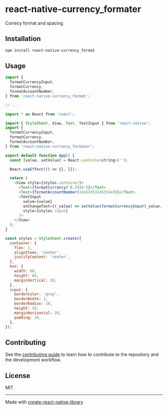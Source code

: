 # react-native-currency_formater

Currecy format and spacing

## Installation

```sh
npm install react-native-currency_format
```

## Usage

```js
import {
  formatCurrencyInput,
  formatCurrency,
  formatAccountNumber,
} from 'react-native-currency_format';

// ...

import * as React from 'react';

import { StyleSheet, View, Text, TextInput } from 'react-native';
import {
  formatCurrencyInput,
  formatCurrency,
  formatAccountNumber,
} from 'react-native-currency_formater';

export default function App() {
  const [value, setValue] = React.useState<string>('');

  React.useEffect(() => {}, []);

  return (
    <View style={styles.container}>
      <Text>{formatCurrency('0.2333')}</Text>
      <Text>{formatAccountNumber(3443435324535543)}</Text>
      <TextInput
        value={value}
        onChangeText={(_value) => setValue(formatCurrencyInput(_value, 3))}
        style={styles.input}
      />
    </View>
  );
}

const styles = StyleSheet.create({
  container: {
    flex: 1,
    alignItems: 'center',
    justifyContent: 'center',
  },
  box: {
    width: 60,
    height: 60,
    marginVertical: 20,
  },
  input: {
    borderColor: 'gray',
    borderWidth: 1,
    borderRadius: 10,
    height: 50,
    marginHorizontal: 20,
    padding: 10,
  },
});

```

## Contributing

See the [contributing guide](CONTRIBUTING.md) to learn how to contribute to the repository and the development workflow.

## License

MIT

---

Made with [create-react-native-library](https://github.com/callstack/react-native-builder-bob)
